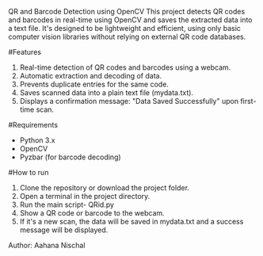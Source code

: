 QR and Barcode Detection using OpenCV
This project detects QR codes and barcodes in real-time using OpenCV and saves the extracted data into a text file. It's designed to be lightweight and efficient, using only basic computer vision libraries without relying on external QR code databases.

#Features
1. Real-time detection of QR codes and barcodes using a webcam.
2. Automatic extraction and decoding of data.
3. Prevents duplicate entries for the same code.
4. Saves scanned data into a plain text file (mydata.txt).
5. Displays a confirmation message: "Data Saved Successfully" upon first-time scan.

#Requirements
- Python 3.x
- OpenCV
- Pyzbar (for barcode decoding)

#How to run
1. Clone the repository or download the project folder.
2. Open a terminal in the project directory.
3. Run the main script- QRid.py
4. Show a QR code or barcode to the webcam.
5. If it's a new scan, the data will be saved in mydata.txt and a success message will be displayed.



Author: Aahana Nischal
